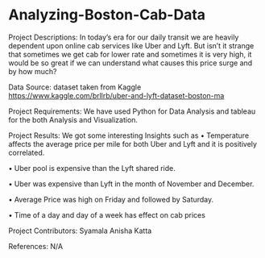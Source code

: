 # Analyzing-Boston-Cab-Data


Project Descriptions: In today’s era for our daily transit we are heavily dependent upon online cab services like Uber and Lyft. But isn’t it strange that sometimes we get cab for lower rate and sometimes it is very high, it would be so great if we can understand what causes this price surge and by how much?

Data Source: dataset taken from Kaggle https://www.kaggle.com/brllrb/uber-and-lyft-dataset-boston-ma 

Project Requirements: We have used Python for Data Analysis and tableau for the both Analysis and Visualization.

Project Results:
We got some interesting Insights such as
• Temperature affects the average price per mile for both Uber and Lyft and it is positively
correlated.

• Uber pool is expensive than the Lyft shared ride.

• Uber was expensive than Lyft in the month of November and December.

• Average Price was high on Friday and followed by Saturday.

• Time of a day and day of a week has effect on cab prices 

Project Contributors: Syamala Anisha Katta

References: N/A
